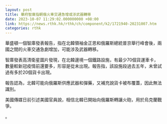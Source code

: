 ```yaml
---
layout: post
title: 華府智庫指朝俄火車交通急增或涉武器轉移
date: 2023-10-07 11:29:02.000000000 +08:00
link: https://news.rthk.hk/rthk/ch/component/k2/1721940-20231007.htm
categories: rthk
---
```


華盛頓一個智庫發表報告，指在北韓領袖金正恩和俄羅斯總統普京舉行峰會後，兩國之間的火車交通急劇增加，可能涉及武器轉移。

智庫發表高清衛星圖片發現，在北韓邊境一個鐵路設施，有最少70個貨運車卡，數量較新冠疫情前還要多，形容是從未出現。報告指，該設施段過去五年，未曾試過有多於20個貨卡出現。

報告認為，北韓可能向俄羅斯供應武器和彈藥，又補充說貨卡被布覆蓋，因此無法識別。

美國傳媒日前引述美國官員說，相信北韓已開始向俄羅斯轉讓火砲，用於烏克蘭戰爭。

。
